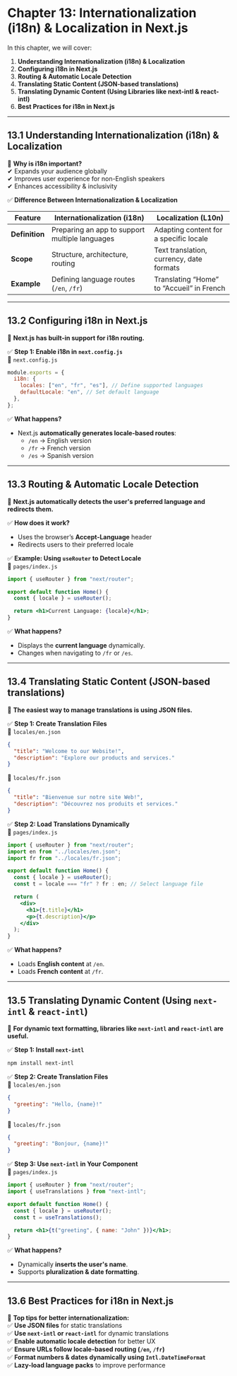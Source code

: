 # **Chapter 13: Internationalization (i18n) & Localization in Next.js**  

In this chapter, we will cover:  
1. **Understanding Internationalization (i18n) & Localization**  
2. **Configuring i18n in Next.js**  
3. **Routing & Automatic Locale Detection**  
4. **Translating Static Content (JSON-based translations)**  
5. **Translating Dynamic Content (Using Libraries like next-intl & react-intl)**  
6. **Best Practices for i18n in Next.js**  

---

## **13.1 Understanding Internationalization (i18n) & Localization**  
📌 **Why is i18n important?**  
✔ Expands your audience globally  
✔ Improves user experience for non-English speakers  
✔ Enhances accessibility & inclusivity  

✅ **Difference Between Internationalization & Localization**  

| Feature | Internationalization (i18n) | Localization (L10n) |
|---------|----------------------------|----------------------|
| **Definition** | Preparing an app to support multiple languages | Adapting content for a specific locale |
| **Scope** | Structure, architecture, routing | Text translation, currency, date formats |
| **Example** | Defining language routes (`/en`, `/fr`) | Translating “Home” to “Accueil” in French |

---

## **13.2 Configuring i18n in Next.js**  
📌 **Next.js has built-in support for i18n routing.**  

✅ **Step 1: Enable i18n in `next.config.js`**  
📂 `next.config.js`
```javascript
module.exports = {
  i18n: {
    locales: ["en", "fr", "es"], // Define supported languages
    defaultLocale: "en", // Set default language
  },
};
```
✅ **What happens?**  
- Next.js **automatically generates locale-based routes**:  
  - `/en` → English version  
  - `/fr` → French version  
  - `/es` → Spanish version  

---

## **13.3 Routing & Automatic Locale Detection**  
📌 **Next.js automatically detects the user's preferred language and redirects them.**  

✅ **How does it work?**  
- Uses the browser’s **Accept-Language** header  
- Redirects users to their preferred locale  

✅ **Example: Using `useRouter` to Detect Locale**  
📂 `pages/index.js`
```jsx
import { useRouter } from "next/router";

export default function Home() {
  const { locale } = useRouter();

  return <h1>Current Language: {locale}</h1>;
}
```
✅ **What happens?**  
- Displays the **current language** dynamically.  
- Changes when navigating to `/fr` or `/es`.  

---

## **13.4 Translating Static Content (JSON-based translations)**  
📌 **The easiest way to manage translations is using JSON files.**  

✅ **Step 1: Create Translation Files**  
📂 `locales/en.json`
```json
{
  "title": "Welcome to our Website!",
  "description": "Explore our products and services."
}
```
📂 `locales/fr.json`
```json
{
  "title": "Bienvenue sur notre site Web!",
  "description": "Découvrez nos produits et services."
}
```
✅ **Step 2: Load Translations Dynamically**  
📂 `pages/index.js`
```jsx
import { useRouter } from "next/router";
import en from "../locales/en.json";
import fr from "../locales/fr.json";

export default function Home() {
  const { locale } = useRouter();
  const t = locale === "fr" ? fr : en; // Select language file

  return (
    <div>
      <h1>{t.title}</h1>
      <p>{t.description}</p>
    </div>
  );
}
```
✅ **What happens?**  
- Loads **English content** at `/en`.  
- Loads **French content** at `/fr`.  

---

## **13.5 Translating Dynamic Content (Using `next-intl` & `react-intl`)**  
📌 **For dynamic text formatting, libraries like `next-intl` and `react-intl` are useful.**  

✅ **Step 1: Install `next-intl`**  
```bash
npm install next-intl
```
✅ **Step 2: Create Translation Files**  
📂 `locales/en.json`
```json
{
  "greeting": "Hello, {name}!"
}
```
📂 `locales/fr.json`
```json
{
  "greeting": "Bonjour, {name}!"
}
```
✅ **Step 3: Use `next-intl` in Your Component**  
📂 `pages/index.js`
```jsx
import { useRouter } from "next/router";
import { useTranslations } from "next-intl";

export default function Home() {
  const { locale } = useRouter();
  const t = useTranslations();

  return <h1>{t("greeting", { name: "John" })}</h1>;
}
```
✅ **What happens?**  
- Dynamically **inserts the user's name**.  
- Supports **pluralization & date formatting**.  

---

## **13.6 Best Practices for i18n in Next.js**  
🚀 **Top tips for better internationalization:**  
✅ **Use JSON files** for static translations  
✅ **Use `next-intl` or `react-intl`** for dynamic translations  
✅ **Enable automatic locale detection** for better UX  
✅ **Ensure URLs follow locale-based routing (`/en`, `/fr`)**  
✅ **Format numbers & dates dynamically using `Intl.DateTimeFormat`**  
✅ **Lazy-load language packs** to improve performance  